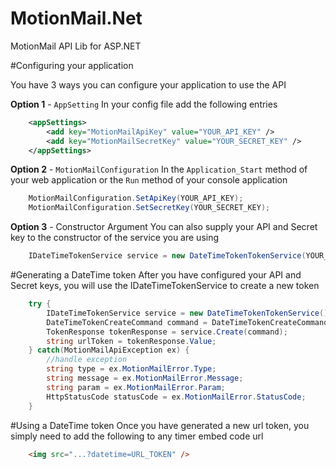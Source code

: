 MotionMail.Net
==============

MotionMail API Lib for ASP.NET

#Configuring your application

You have 3 ways you can configure your application to use the API

**Option 1** - `AppSetting`
In your config file add the following entries
```xml
	<appSettings>
	    <add key="MotionMailApiKey" value="YOUR_API_KEY" />
	    <add key="MotionMailSecretKey" value="YOUR_SECRET_KEY" />
	</appSettings>
```

**Option 2** - `MotionMailConfiguration`
In the `Application_Start` method of your web application or the `Run` method of your console application

```csharp	
	MotionMailConfiguration.SetApiKey(YOUR_API_KEY);
	MotionMailConfiguration.SetSecretKey(YOUR_SECRET_KEY);
```

**Option 3** - Constructor Argument
You can also supply your API and Secret key to the constructor of the service you are using

```csharp
	IDateTimeTokenService service = new DateTimeTokenTokenService(YOUR_API_KEY, YOUR_SECRET_KEY);
```

#Generating a DateTime token
After you have configured your API and Secret keys, you will use the IDateTimeTokenService to create a new token

```csharp
    try {
		IDateTimeTokenService service = new DateTimeTokenTokenService();
		DateTimeTokenCreateCommand command = DateTimeTokenCreateCommand.FromDateTime(Clock.Now().DateTime);
		TokenResponse tokenResponse = service.Create(command);
		string urlToken = tokenResponse.Value;
	} catch(MotionMailApiException ex) {
		//handle exception
		string type = ex.MotionMailError.Type;
		string message = ex.MotionMailError.Message;
		string param = ex.MotionMailError.Param;
		HttpStatusCode statusCode = ex.MotionMailError.StatusCode;
	}
```

#Using a DateTime token
Once you have generated a new url token, you simply need to add the following to any timer embed code url

```html
    <img src="...?datetime=URL_TOKEN" />
```